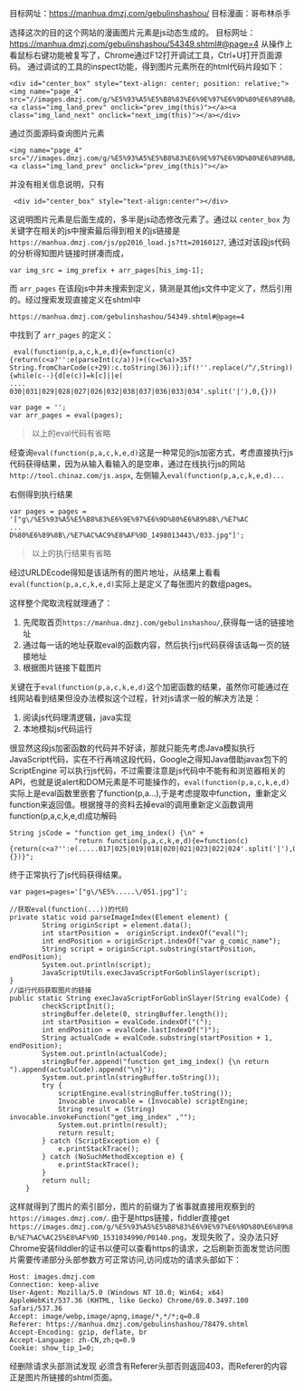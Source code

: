 目标网址：https://manhua.dmzj.com/gebulinshashou/
目标漫画：哥布林杀手

选择这次的目的这个网站的漫画图片元素是js动态生成的。
目标网址：https://manhua.dmzj.com/gebulinshashou/54349.shtml#@page=4
从操作上看鼠标右键功能被复写了，Chrome通过F12打开调试工具，Ctrl+U打开页面源码。
通过调试的工具的inspect功能，得到图片元素所在的html代码片段如下：
```
<div id="center_box" style="text-align: center; position: relative;"><img name="page_4" src="//images.dmzj.com/g/%E5%93%A5%E5%B8%83%E6%9E%97%E6%9D%80%E6%89%8B/%E7%AC%AC1%E8%AF%9D_1464838435/004.jpg"><a class="img_land_prev" onclick="prev_img(this)"></a><a class="img_land_next" onclick="next_img(this)"></a></div>
```

通过页面源码查询图片元素 
```
<img name="page_4" src="//images.dmzj.com/g/%E5%93%A5%E5%B8%83%E6%9E%97%E6%9D%80%E6%89%8B/%E7%AC%AC1%E8%AF%9D_1464838435/004.jpg"><a class="img_land_prev" onclick="prev_img(this)"></a>
```

并没有相关信息说明，只有

```
 <div id="center_box" style="text-align:center"></div>
```

这说明图片元素是后面生成的，多半是js动态修改元素了。通过以 `center_box` 为关键字在相关的js中搜索最后得到相关的js链接是 `https://manhua.dmzj.com/js/pp2016_load.js?tt=20160127`, 通过对该段js代码的分析得知图片链接时拼凑而成，

```
var img_src = img_prefix + arr_pages[his_img-1];
```

而 `arr_pages` 在该段js中并未搜索到定义，猜测是其他js文件中定义了，然后引用的。经过搜索发现直接定义在shtml中
```
https://manhua.dmzj.com/gebulinshashou/54349.shtml#@page=4
```
中找到了 `arr_pages` 的定义：
```
 eval(function(p,a,c,k,e,d){e=function(c){return(c<a?'':e(parseInt(c/a)))+((c=c%a)>35?String.fromCharCode(c+29):c.toString(36))};if(!''.replace(/^/,String)){while(c--){d[e(c)]=k[c]||e(
....
030|031|029|028|027|026|032|038|037|036|033|034'.split('|'),0,{}))

var page = '';
var arr_pages = eval(pages);

```

> 以上的eval代码有省略

经查询`eval(function(p,a,c,k,e,d)`这是一种常见的js加密方式，考虑直接执行js代码获得结果，因为从输入看输入的是空串，通过在线执行js的网站 `http://tool.chinaz.com/js.aspx`, 左侧输入`eval(function(p,a,c,k,e,d)...`

右侧得到执行结果
```
var pages = pages = '["g\/%E5%93%A5%E5%B8%83%E6%9E%97%E6%9D%80%E6%89%8B\/%E7%AC
...
D%80%E6%89%8B\/%E7%AC%AC9%E8%AF%9D_1498013443\/033.jpg"]';
```

>以上的执行结果有省略

经过URLDEcode得知是该话所有的图片地址，从结果上看看`eval(function(p,a,c,k,e,d)`实际上是定义了每张图片的数组pages。

这样整个爬取流程就理通了：

1. 先爬取首页`https://manhua.dmzj.com/gebulinshashou/`,获得每一话的链接地址
2. 通过每一话的地址获取eval的函数内容，然后执行js代码获得该话每一页的链接地址
3. 根据图片链接下载图片

关键在于`eval(function(p,a,c,k,e,d)`这个加密函数的结果，虽然你可能通过在线网站看到结果但没办法模拟这个过程，针对js请求一般的解决方法是：
1. 阅读js代码理清逻辑，java实现
2. 本地模拟js代码运行

很显然这段js加密函数的代码并不好读，那就只能先考虑Java模拟执行JavaScript代码，实在不行再啃这段代码，Google之得知Java借助javax包下的 ScriptEngine 可以执行js代码，不过需要注意是js代码中不能有和浏览器相关的API，也就是说alert和DOM元素是不可能操作的，`eval(function(p,a,c,k,e,d)` 实际上是eval函数里嵌套了function(p,a...),于是考虑提取中function，重新定义function来返回值。根据搜寻的资料去掉eval的调用重新定义函数调用function(p,a,c,k,e,d)成功解码
```
String jsCode = "function get_img_index() {\n" +
                "return function(p,a,c,k,e,d){e=function(c){return(c<a?'':e(.....017|025|019|018|020|021|023|022|024'.split('|'),0,{})}";
```

终于正常执行了js代码获得结果。
```
var pages=pages='["g\/%E5%.....\/051.jpg"]';
```

```
//获取eval(function(...))的代码
private static void parseImageIndex(Element element) {
        String originScript = element.data();
        int startPosition =  originScript.indexOf("eval(");
        int endPosition = originScript.indexOf("var g_comic_name");
        String script = originScript.substring(startPosition, endPosition);
        System.out.println(script);
        JavaScriptUtils.execJavaScriptForGoblinSlayer(script);
}
//运行代码获取图片的链接
public static String execJavaScriptForGoblinSlayer(String evalCode) {
        checkScriptInit();
        stringBuffer.delete(0, stringBuffer.length());
        int startPosition = evalCode.indexOf("(");
        int endPosition = evalCode.lastIndexOf(")");
        String actualCode = evalCode.substring(startPosition + 1, endPosition);
        System.out.println(actualCode);
        stringBuffer.append("function get_img_index() {\n return ").append(actualCode).append("\n}");
        System.out.println(stringBuffer.toString());
        try {
            scriptEngine.eval(stringBuffer.toString());
            Invocable invocable = (Invocable) scriptEngine;
            String result = (String) invocable.invokeFunction("get_img_index" ,"");
            System.out.println(result);
            return result;
        } catch (ScriptException e) {
            e.printStackTrace();
        } catch (NoSuchMethodException e) {
            e.printStackTrace();
        }
        return null;
    }
```


这样就得到了图片的索引部分，图片的前缀为了省事就直接用观察到的 `https://images.dmzj.com/`. 由于是https链接，fiddler直接get `https://images.dmzj.com/g/%E5%93%A5%E5%B8%83%E6%9E%97%E6%9D%80%E6%89%8B/%E7%AC%AC25%E8%AF%9D_1531034990/P0140.png`，发现失败了，没办法只好Chrome安装filddler的证书以便可以查看https的请求，之后刷新页面发觉访问图片需要传递部分头部参数方可正常访问,访问成功的请求头部如下：
```
Host: images.dmzj.com
Connection: keep-alive
User-Agent: Mozilla/5.0 (Windows NT 10.0; Win64; x64) AppleWebKit/537.36 (KHTML, like Gecko) Chrome/69.0.3497.100 Safari/537.36
Accept: image/webp,image/apng,image/*,*/*;q=0.8
Referer: https://manhua.dmzj.com/gebulinshashou/78479.shtml
Accept-Encoding: gzip, deflate, br
Accept-Language: zh-CN,zh;q=0.9
Cookie: show_tip_1=0;
```

经删除请求头部测试发现 必须含有Referer头部否则返回403，而Referer的内容正是图片所链接的shtml页面。